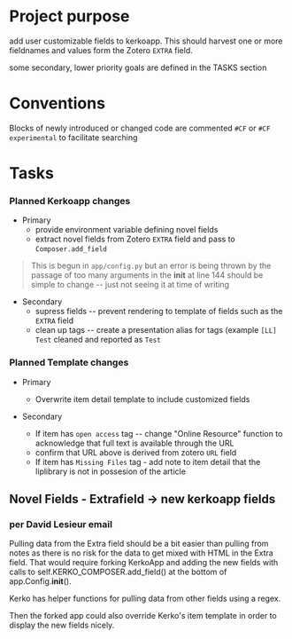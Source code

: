 # Project purpose 
add user customizable fields to kerkoapp. This should harvest one or more fieldnames and values
form the Zotero `EXTRA` field. 

some secondary, lower priority goals are defined in the TASKS section

# Conventions
Blocks of newly introduced or changed code are commented `#CF` or `#CF experimental` to facilitate searching


# Tasks

### Planned Kerkoapp changes
* Primary
  * provide environment variable defining novel fields 
  * extract novel fields from Zotero `EXTRA` field and pass to `Composer.add_field`
>This is begun in `app/config.py` but an error is being thrown by the passage of too many arguments
>in the __init__ at line 144 should be simple to change -- just not seeing it at time of writing

* Secondary
  * supress fields -- prevent rendering to template of fields such as the `EXTRA` field
  * clean up tags -- create a presentation alias for tags (example `[LL] Test` cleaned and reported as `Test` 

### Planned Template changes
* Primary
  * Overwrite item detail template to include customized fields

* Secondary
  * If item has `open access` tag  -- change "Online Resource" function to acknowledge that full text is available through the URL
  * confirm that URL above is derived from zotero `URL` field
  * If item has `Missing Files` tag - add note to item detail that the liplibrary is not in possesion of the article
 


## Novel Fields - Extrafield -> new kerkoapp fields

### per David Lesieur email
Pulling data from the Extra field should be a bit easier than pulling from notes as there is no 
risk for the data to get mixed with HTML in the Extra field. That would require 
forking KerkoApp 
and adding the new fields with calls to self.KERKO_COMPOSER.add_field() at the bottom of 
app.Config.__init__(). 

Kerko has helper functions for pulling data from other fields using a regex. 

Then the forked app could also override Kerko's item template in order to display the 
new fields nicely.








